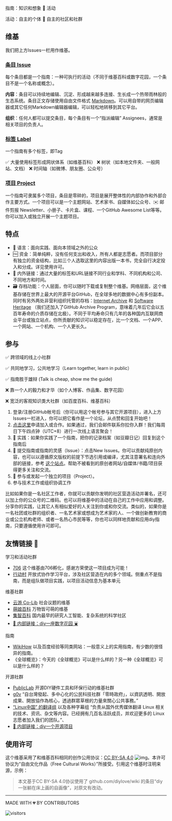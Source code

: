 指南：知识和想象 🔗 活动

活动：自主的个体 🔗 自主的社区和社群

## 维基

我们把上方Issues一栏用作维基。

### [条目 Issue](https://github.com/diylove/wiki/issues)

每个条目都是一个指南：一种可执行的活动（不同于维基百科或数字花园，一个条目不是一个名称或概念）。

**内容**：条目可以持续地编辑、沉淀、形成越来越多连接、生长成一个热带雨林般的生态系统。条目正文存储使用自由文件格式 [Markdown](https://www.markdown.xyz/getting-started/)。可以用自带的网页编辑器或其它任何Markdown编辑器编辑，可以轻松地转移到其它平台。

**组织**：任何人都可以提交条目，每个条目有一个“指派编辑” Assignees，通常是相关项目的负责人。

### [标签 Label](https://github.com/diylove/wiki/labels)

一个指南有多个标签，即Tag 

✅ 大量使用标签形成网状体系（如维基百科） ❌ 树状（如本地文件夹、一般网站、文档） ❌ 时间轴（如微博、朋友圈、公众号）

### [项目 Project](https://github.com/diylove/wiki/projects)

一个指南可隶属多个项目，条目是零碎的，项目是展开整体性的内部协作和外部合作主要方式。一个项目可以是一个主题网站、艺术家书、自媒体如公众号、✉️ 邮件剪报 Newsletter、小册子、卡片盒、课程、一个GitHub Awesome List等等。你可以加入或独立开展一个主题项目。


## 特点

- 💬 语言：面向实践、面向本领域之外的公众
- 🆓 资金：简单纯粹，没有任何支出和收入，所有人都是志愿者。而项目部分有独立的资金结构，比如三个人选取这里的内容出版一本书，完全自行决定投入和分成。详见使用许可。
- 🔗 内外链接：通过大量的标签和URL链接不同行业和学科、不同机构和公司、不同地方和时间。
- 🗃️ 存档功能：个人层面，你可以随时下载或复制整个维基。网络层面，这个维基存储在世界上最大的开源平台GitHub，在全球多地的数据中心有多份副本。同时有另外两处非营利组织托管的存档：[Internet Archive](https://web.archive.org/web/*/https://github.com/diylove/wiki/issues/) 和 [Software Heritage](https://archive.softwareheritage.org/browse/origin/?origin_url=https://github.com/diylove/wiki) （我们还加入了GitHub Archive Program，意味着几年后它会以五百年寿命的介质存储在北极）。不同于平均寿命只有几年的各种国内互联网商业平台或独立站点，你所贡献的知识可以稳定存在，比一个文档、一个APP、一个网站、一个机构、一个人更长久。

## 参与

✅ 跨领域的线上小社群

✅ 共同地学习，公共地学习（Learn together, learn in public）

✅ 指南胜于雄辩 (Talk is cheap, show me the guide)

❌ 靠一个人的毅力和才华（如个人博客、作品集、数字花园） 

❌ 宽泛的客观知识类大社群（如百度百科、维基百科）

1. 登录/注册GitHub帐号后（你可以用这个帐号参与其它开源项目），进入上方Issues一栏进入，你可以把它看作是一个论坛，从点赞和回复开始吧！
2. [点击这里](https://chilipepper.io/form/xhot-red-fresnos-1743816a-28d3-47b9-a3c9-0bb76b78b1d4)申请加入或合作。如果通过，我们会邮件联系你拉你入群！我们每周日下午四点钟（UTC+8）进行一次线上语言聚会！
3. 🍇 实践：如果你实践了一个指南，把你的记录档案（如豆瓣日记）回复到这个指南后
4. 🌿 提交指南或指南的灵感（Issue）：点击New Issues。你可以贡献纯原创内容，也可以以遵循原文版权的前提下节选引用或编译，尤其注意署名和连向外部的链接，参考 [这个站点](conversations.e-flux.com)。帮助不被看到的原创者网站/自媒体/书籍/项目获得更多关注和交流。
5. 🌸 参与或发起一个独立的项目（Project）。
6. 参与技术工作或组织协调工作

比如如果你是一名社区工作者，你就可以贡献你发明的社区营造活动并署名，还可以加上你的公众号的二维码。也可以将维基中的活动在自己的工作中应用和调整。分享你的实践，让其它人有相似爱好的人关注到你或和你交流。类似的，如果你是一名社团或社群的组织者、一名艺术家或想成为艺术家的人、一个做创新教育的商业或公立机构老师、或者一名热心市民等等，你也可以同样地贡献和应用diy指南，只要遵循使用许可即可。


## 友情链接 🔗

学习和活动社群
- [706](https://706er.com/) 这个维基由706孵化，感谢方荣使这一项目成为可能！
- [行动村](http://actionvillager.com/) 开放式协作学习平台，涉及社区营造在内的多个领域。侧重点不是指南，而是组队做项目实践，以项目活动信息为基本单元

维基社群
- [云游 Co-Lib](https://www.notion.so/wuqibuyou/Co-Lib-1b8f05553a804b16bff149361cffe017) 社会议题的维基
- [萌娘百科](http://zh.moegirl.org.cn/)  万物皆可萌的维基
- [集智百科](https://wiki.swarma.org/)  国内最早的研究人工智能、复杂系统的科学社区
- [🔗 内部链接：diy一座数字花园 ⛲️](https://github.com/diylove/wiki/issues/28)

指南
- [WikiHow](http://wikihow.com/) 以及百度经验等同类网站：一般意义上的实用指南，有少数的很怪异的指南。
- 《全球概览》：今天的《全球概览》可以是什么样的？另一种《全球概览》可以是什么样的？

开源社群
- [PublicLab](http://publiclab.org/) 开源DIY硬件工具和环保行动的维基社群
- [g0v](https://g0v.tw/) “自台灣發起、多中心化的公民科技社群「零時政府」，以資訊透明、開放成果、開放協作為核心，透過群眾草根的力量來關心公共事務。”
- [“Linux中国” 的翻译组](https://github.com/LCTT/TranslateProject) 以及各种字幕组 “负责从国外优秀媒体翻译 Linux 相关的技术、资讯、杂文等内容。已经拥有几百名活跃成员，并欢迎更多的 Linux 志愿者加入我们的团队。”、
- [🔗 内部链接：diy一个开源项目](https://github.com/diylove/wiki/issues/27)
   
  
## 使用许可

这个维基采用了和维基百科相同的创作公用协议：[CC BY-SA 4.0](https://creativecommons.org/licenses/by-sa/4.0/deed.zh) ![img](https://licensebuttons.net/l/by-sa/4.0/80x15.png)。本许可协议为“自由文化作品（Free Cultural Works）”所接受。引用这个维基时注明来源，示例：
> 本文基于CC BY-SA 4.0协议使用了 github.com/diylove/wiki 的条目“diy一张躺在床上画的自画像”，对原文有改动。


---
MADE WITH 💔 BY CONTRIBUTORS

![visitors](https://visitor-badge.glitch.me/badge?page_id=diylove.wiki)
